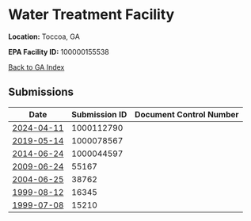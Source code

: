 # Water Treatment Facility

**Location:** Toccoa, GA

**EPA Facility ID:** 100000155538

[Back to GA Index](../../index.md)

## Submissions

| Date | Submission ID | Document Control Number |
|------|--------------|-------------------------|
| [2024-04-11](submissions/1000112790.md) | 1000112790 |  |
| [2019-05-14](submissions/1000078567.md) | 1000078567 |  |
| [2014-06-24](submissions/1000044597.md) | 1000044597 |  |
| [2009-06-24](submissions/55167.md) | 55167 |  |
| [2004-06-25](submissions/38762.md) | 38762 |  |
| [1999-08-12](submissions/16345.md) | 16345 |  |
| [1999-07-08](submissions/15210.md) | 15210 |  |
